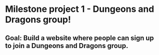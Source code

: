# Milestone project 1 - Dungeons and Dragons group!

## Goal: Build a website where people can sign up to join a Dungeons and Dragons group.